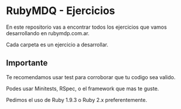# RubyMDQ - Ejercicios

En este repositorio vas a encontrar todos los ejercicios que vamos desarrollando en rubymdp.com.ar.

Cada carpeta es un ejercicio a desarrollar.

## Importante

Te recomendamos usar test para corroborar que tu codigo sea valido.

Podes usar Minitests, RSpec, o el framework que mas te guste.

Pedimos el uso de Ruby 1.9.3 o Ruby 2.x preferentemente.